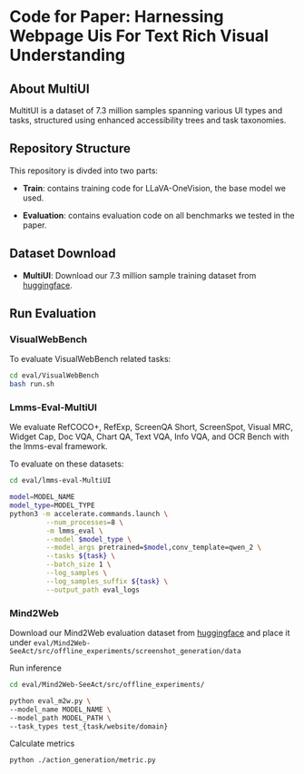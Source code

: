 # Code for Paper: Harnessing Webpage Uis For Text Rich Visual Understanding

## About MultiUI

MultitUI is a dataset of 7.3 million samples spanning various UI types and tasks, structured using enhanced accessibility trees and task taxonomies.

## Repository Structure

This repository is divded into two parts:

- **Train**: contains training code for LLaVA-OneVision, the base model we used.

- **Evaluation**: contains evaluation code on all benchmarks we tested in the paper.
  
## Dataset Download
- **MultiUI**: Download our 7.3 million sample training dataset from [huggingface](https://huggingface.co/datasets/neulab/MultiUI).

## Run Evaluation

### VisualWebBench
To evaluate VisualWebBench related tasks:
```bash
cd eval/VisualWebBench
bash run.sh
```



### Lmms-Eval-MultiUI
We evaluate RefCOCO+, RefExp, ScreenQA Short, ScreenSpot, Visual MRC, Widget Cap, Doc VQA, Chart QA, Text VQA, Info VQA, and OCR Bench with the lmms-eval framework.

To evaluate on these datasets:
```bash
cd eval/lmms-eval-MultiUI
```
```bash
model=MODEL_NAME
model_type=MODEL_TYPE
python3 -m accelerate.commands.launch \
         --num_processes=8 \
         -m lmms_eval \
         --model $model_type \
         --model_args pretrained=$model,conv_template=qwen_2 \
         --tasks ${task} \
         --batch_size 1 \
         --log_samples \
         --log_samples_suffix ${task} \
         --output_path eval_logs
```

### Mind2Web
Download our Mind2Web evaluation dataset from [huggingface](https://huggingface.co/datasets/neulab/Mind2Web_bbox_eval) and place it under `eval/Mind2Web-SeeAct/src/offline_experiments/screenshot_generation/data`

Run inference
```bash
cd eval/Mind2Web-SeeAct/src/offline_experiments/

python eval_m2w.py \
--model_name MODEL_NAME \
--model_path MODEL_PATH \
--task_types test_{task/website/domain}
```
Calculate metrics
```bash
python ./action_generation/metric.py
```
